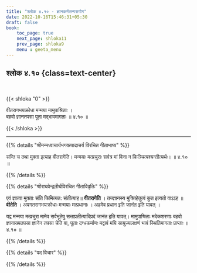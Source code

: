 ```yaml
---
title: "श्लोक ४.१० - ज्ञानकर्मसन्यसयोग"
date: 2022-10-16T15:46:31+05:30
draft: false
book:
    toc_page: true
    next_page: shloka11
    prev_page: shloka9
    menu : geeta_menu
---
```




## श्लोक ४.१० {class=text-center}

<br/>

{{< shloka  "0"  >}}

वीतरागभयक्रोधा मन्मया मामुपाश्रिताः ।  
बहवो ज्ञानतपसा पूता मद्भावमागताः ॥ ४.१० ॥

{{< /shloka >}}

---


{{% details "श्रीमन्मध्वाचार्यभगवत्पादाचर्य विरचित  गीताभाष्य" %}}


सन्ति च तथा मुक्ता इत्याह वीतरागेति। मन्मयाः मत्प्रचुराः सर्वत्र मां विना न किञ्चित्पश्यन्तीत्यर्थः। ॥ ४.१० ॥

{{% /details %}}


{{% details "श्रीराघवेन्द्रतीर्थविरचित गीताविवृतिः" %}}

एवं ज्ञात्वा मुक्ताः संति किमित्यत: संतीत्याह॥ **वीतरागेति** । 
तज्ज्ञानस्य मुक्तिहेतुत्वं कुत इत्यतो वाऽऽह ॥ **वीतेति** । 
अपगतरागभयक्रोधाः मन्मयाः
मत्प्रधानाः । अहमेव प्रधान इति जानंत इति यावत्‌ । 

यद्व मन्मया मत्प्रचुरा मामेव
सर्वभूतेषु सत्ताप्रतीत्यादिप्रदं जानंत इति यावत्‌। 
मामुपाश्रिताः मदेकशरणाः
बहवो ज्ञानाख्यतपसा ज्ञानेन तपसा चेति वा, 
पूताः दग्धकर्माणः मद्वावं मयि
सायुज्यलक्षणं भावं स्थितिमागताः प्राप्ताः ॥ ४.१० ॥

{{% /details %}}



{{% details "पद विचार" %}}


{{% /details %}}
